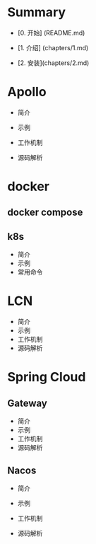 # Summary

* \[0. 开始\] \(README.md\)

* \[1. 介绍\] \(chapters/1.md\)

* \[2. 安装\]\(chapters/2.md\)

# Apollo

* 简介

* 示例

* 工作机制

* 源码解析

# docker

## docker compose

## k8s

* 简介
* 示例
* 常用命令

# LCN

* 简介
* 示例
* 工作机制
* 源码解析

# Spring Cloud

## Gateway

* 简介
* 示例
* 工作机制
* 源码解析

## Nacos

* 简介

* 示例

* 工作机制

* 源码解析



